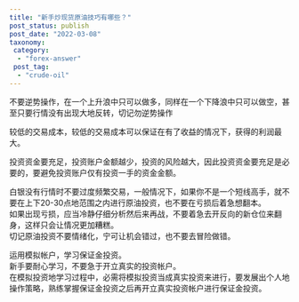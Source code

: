 ```yaml
---
title: "新手炒现货原油技巧有哪些？"
post_status: publish
post_date: "2022-03-08"
taxonomy:
 category: 
  - "forex-answer"
 post_tag: 
  - "crude-oil"
---
```


不要逆势操作，在一个上升浪中只可以做多，同样在一个下降浪中只可以做空，甚至只要行情没有出现大地反转，切记勿逆势操作

较低的交易成本，较低的交易成本可以保证在有了收益的情况下，获得的利润最大。  

投资资金要充足，投资账户金额越少，投资的风险越大，因此投资资金要充足是必要的，要避免投资账户仅有投资一手的资金金额。  

白银没有行情时不要过度频繁交易，一般情况下，如果你不是一个短线高手，就不要在上下20-30点地范围之内进行原油投资，也不要在亏损后着急想翻本。  
如果出现亏损，应当冷静仔细分析然后来再战，不要着急去开反向的新仓位来翻身，这样只会让情况更加糟糕。  
切记原油投资不要情绪化，宁可让机会错过，也不要去冒险做错。  

运用模拟帐户，学习保证金投资。  
新手要耐心学习，不要急于开立真实的投资帐户。  
在模拟投资地学习过程中，必需将模拟投资当成真实投资来进行，要发展出个人地操作策略，熟练掌握保证金投资之后再开立真实投资帐户进行保证金投资。
